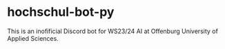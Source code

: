 # hochschul-bot-py
This is an inofificial Discord bot for WS23/24 AI at Offenburg University of Applied Sciences.
